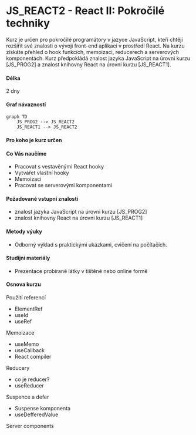 # JS_REACT2 - React II: Pokročilé techniky

Kurz je určen pro pokročilé programátory v jazyce JavaScript, kteří chtějí rozšířit své znalosti o vývoji front-end aplikací v prostředí React. Na kurzu získáte přehled o hook funkcích, memoizaci, reducerech a serverových komponentách. Kurz předpokládá znalost jazyka JavaScript na úrovni kurzu [JS_PROG2] a znalost knihovny React na úrovni kurzu [JS_REACT1].

#### Délka

2 dny

#### Graf návazností

```mermaid
graph TD
    JS_PROG2 --> JS_REACT2
    JS_REACT1 --> JS_REACT2
```

#### Pro koho je kurz určen


#### Co Vás naučíme

- Pracovat s vestavěnými React hooky
- Vytvářet vlastní hooky
- Memoizaci
- Pracovat se serverovými komponentami

#### Požadované vstupní znalosti

- znalost jazyka JavaScript na úrovni kurzu [JS_PROG2]
- znalost knihovny React na úrovni kurzu [JS_REACT1]

#### Metody výuky

- Odborný výklad s praktickými ukázkami, cvičení na počítačích.

#### Studijní materiály

- Prezentace probírané látky v tištěné nebo online formě

#### Osnova kurzu

Použití referencí

- ElementRef
- useId
- useRef

Memoizace

- useMemo
- useCallback
- React compiler

Reducery

- co je reducer?
- useReducer

Suspence a defer

- Suspense komponenta
- useDefferedValue

Server components